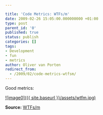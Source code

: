 ```yaml
---

title: 'Code Metrics: WTFs/m'
date: 2009-02-26 15:05:00.000000000 +01:00
type: post
parent_id: '0'
published: true
status: publish
categories: []
tags:
- Development
- fun
- metrics
author: Oliver van Porten
redirect_from:
  - /2009/02/code-metrics-wtfsm/
---
```

Good metrics:

[![image0]({{ site.baseurl }}/assets/wtfm.jpg)](http://www.osnews.com/story/19266/WTFs_m)

**Source:** [WTFs/m](http://www.osnews.com/story/19266/WTFs_m)